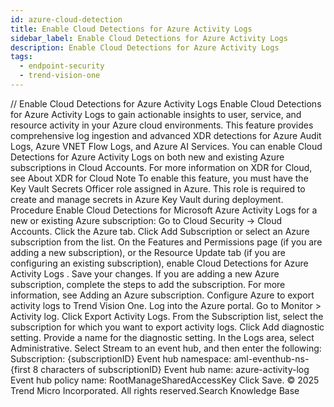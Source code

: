 ```yaml
---
id: azure-cloud-detection
title: Enable Cloud Detections for Azure Activity Logs
sidebar_label: Enable Cloud Detections for Azure Activity Logs
description: Enable Cloud Detections for Azure Activity Logs
tags:
  - endpoint-security
  - trend-vision-one
---
```


/*<![CDATA[*/ $('#title').html($('meta[name=map-description]').attr('content')); /*]]>*/ Enable Cloud Detections for Azure Activity Logs Enable Cloud Detections for Azure Activity Logs to gain actionable insights to user, service, and resource activity in your Azure cloud environments. This feature provides comprehensive log ingestion and advanced XDR detections for Azure Audit Logs, Azure VNET Flow Logs, and Azure AI Services. You can enable Cloud Detections for Azure Activity Logs on both new and existing Azure subscriptions in Cloud Accounts. For more information on XDR for Cloud, see About XDR for Cloud Note To enable this feature, you must have the Key Vault Secrets Officer role assigned in Azure. This role is required to create and manage secrets in Azure Key Vault during deployment. Procedure Enable Cloud Detections for Microsoft Azure Activity Logs for a new or existing Azure subscription: Go to Cloud Security → Cloud Accounts. Click the Azure tab. Click Add Subscription or select an Azure subscription from the list. On the Features and Permissions page (if you are adding a new subscription), or the Resource Update tab (if you are configuring an existing subscription), enable Cloud Detections for Azure Activity Logs . Save your changes. If you are adding a new Azure subscription, complete the steps to add the subscription. For more information, see Adding an Azure subscription. Configure Azure to export activity logs to Trend Vision One. Log into the Azure portal. Go to Monitor > Activity log. Click Export Activity Logs. From the Subscription list, select the subscription for which you want to export activity logs. Click Add diagnostic setting. Provide a name for the diagnostic setting. In the Logs area, select Administrative. Select Stream to an event hub, and then enter the following: Subscription: {subscriptionID} Event hub namespace: aml-eventhub-ns-{first 8 characters of subscriptionID} Event hub name: azure-activity-log Event hub policy name: RootManageSharedAccessKey Click Save. © 2025 Trend Micro Incorporated. All rights reserved.Search Knowledge Base